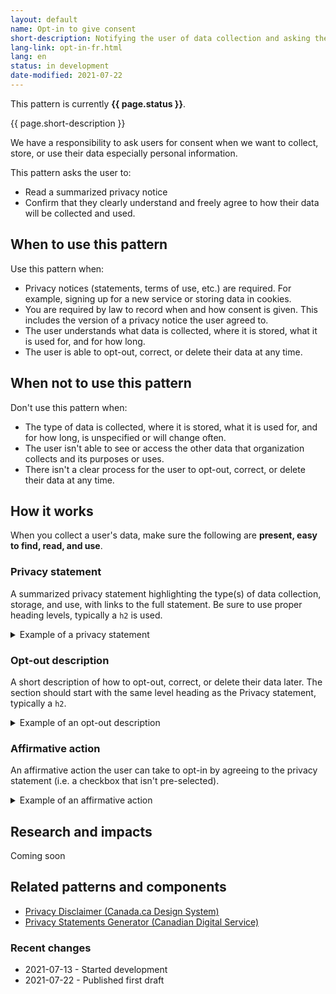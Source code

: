 ```yaml
---
layout: default
name: Opt-in to give consent
short-description: Notifying the user of data collection and asking them to consent to it.
lang-link: opt-in-fr.html
lang: en
status: in development
date-modified: 2021-07-22
---
```


<section class="alert alert-info">
    <p>This pattern is currently <strong>{{ page.status }}</strong>.</p>
</section>

{{ page.short-description }}

We have a responsibility to ask users for consent when we want to collect, store, or use their data especially personal information.

This pattern asks the user to:

* Read a summarized privacy notice
* Confirm that they clearly understand and freely agree to how their data will be collected and used.

## When to use this pattern

Use this pattern when:

* Privacy notices (statements, terms of use, etc.) are required. For example, signing up for a new service or storing data in cookies.
* You are required by law to record when and how consent is given. This includes the version of a privacy notice the user agreed to.
* The user understands what data is collected, where it is stored, what it is used for, and for how long.
* The user is able to opt-out, correct, or delete their data at any time.

## When not to use this pattern

Don't use this pattern when:

* The type of data is collected, where it is stored, what it is used for, and for how long, is unspecified or will change often.
* The user isn't able to see or access the other data that organization collects and its purposes or uses.
* There isn't a clear process for the user to opt-out, correct, or delete their data at any time.

## How it works

When you collect a user's data, make sure the following are **present, easy to find, read, and use**.

### Privacy statement

A summarized privacy statement highlighting the type(s) of data collection, storage, and use, with links to the full statement.
Be sure to use proper heading levels, typically a `h2` is used.  

<details>
    <summary>Example of a privacy statement</summary>
    <p class="h2">Privacy policy</p>
    <p><em>[You can add a custom privacy statement here that adheres to the Government of Canada privacy. It should be clear how the users personal information <strong>will and will not</strong> be used. Examples follow.]</em></p>
    <p>Your information <strong>will not</strong> be used for any decision-making process that affects your access to Government of Canada services. Your personal information <strong>will not</strong> be used for any administrative purposes.</p>
    <p>Your personal information and feedback is confidential.</p>
    <p>Your information <strong>will</strong> be used by Employment and Social Development Canada for <em>[Briefly explain what the information will be used for]</em>.</p>
    <p class="h3">What we will collect</p>
    <p>We need the following information so we can <em>[Briefly explain why you need the following data]</em>:</p>
    <ul>
        <li>Email address</li>
        <li><em>[List more mandatory personal identifying felids]</em></li>
    </ul>
    <p>You can also choose to share more information with us so we can <em>[Briefly explain how providing the following data will enable services for the user]</em>:</p>
    <ul>
        <li>Province or territory</li>
        <li><em>[List more optional personal identifying felids]</em></li>
    </ul>
    <p>We collect this information to ensure our research groups are diverse, and to identify trends in feedback for specific groups.</p>
    <p><a href="https://www.canada.ca/en/transparency/privacy.html">Read the full privacy policy.</a></p>
</details>

### Opt-out description

A short description of how to opt-out, correct, or delete their data later.
The section should start with the same level heading as the Privacy statement, typically a `h2`.

<details>
    <summary>Example of an opt-out description</summary>
    <p class="h2">How to unsubscribe from <em>[identify what the user is unsubscribing from]</em></p>
    <p>If you have previously signed up to become a participant and no longer wish to be contacted for future <em>[explain in detail what the user is unsubscribing from]</em>, you can <a href="#unsubscribe">unsubscribe</a> yourself from the participant list and we will remove your personal information.</p>
</details>

### Affirmative action

An affirmative action the user can take to opt-in by agreeing to the privacy statement (i.e. a checkbox that isn't pre-selected).

<details>
    <summary>Example of an affirmative action</summary>
    <div class="checkbox-inline">
        <label for="consent" class="required">
            <input type="checkbox" id="consent" name="consent" value="consent">
            <strong>I have read, understood and agree to the above. I affirm that I am 18 years old, or older. I understand that I can withdraw from this <em>[service name]</em> at any time without consequence.</strong>
        </label>
    </div>
    <p><em>Valid html markup for a standard checkbox should be reviewed, and can be found in the <a href="https://wet-boew.github.io/wet-boew-styleguide/design/forms-en.html#checkboxes" target="_blank">wet-boew style guide</a>.</em></p>
</details>

## Research and impacts

Coming soon

## Related patterns and components

* [Privacy Disclaimer (Canada.ca Design System)](https://design.canada.ca/common-design-patterns/privacy-disclaimer.html)
* [Privacy Statements Generator (Canadian Digital Service)](https://privacy-statements.cds.alpha.canada.ca/en/)

### Recent changes

* 2021-07-13 - Started development
* 2021-07-22 - Published first draft
